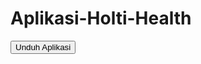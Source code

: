 # Aplikasi-Holti-Health

<a href="https://github.com/AkmalRendiansyah/Aplikasi-Holti-Health/raw/main/Holti%20Health.apk" download>
    <button>Unduh Aplikasi</button>
</a>
